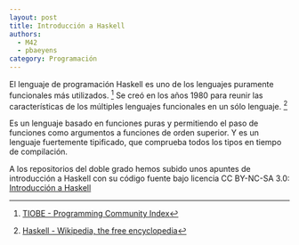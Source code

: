 ```yaml
---
layout: post
title: Introducción a Haskell
authors:
  - M42
  - pbaeyens
category: Programación
---
```


El lenguaje de programación Haskell es uno de los lenguajes puramente 
funcionales más utilizados. [^rankingtiobe] Se creó en los años 1980 para reunir las 
características de los múltiples lenguajes funcionales en un sólo lenguaje. [^haskellwikipedia]

Es un lenguaje basado en funciones puras y permitiendo el paso de
funciones como argumentos a funciones de orden superior. Y es un lenguaje 
fuertemente tipificado, que comprueba todos los tipos en tiempo de compilación. 

A los repositorios del doble grado hemos subido unos apuntes de introducción 
a Haskell con su código fuente bajo licencia CC BY-NC-SA 3.0:
[Introducción a Haskell](https://github.com/dgiim/introHaskell)


[^haskellwikipedia]: [Haskell - Wikipedia, the free encyclopedia](http://en.wikipedia.org/wiki/Haskell_%28programming_language%29)
[^rankingtiobe]: [TIOBE - Programming Community Index](http://www.tiobe.com/index.php/content/paperinfo/tpci/index.html)

